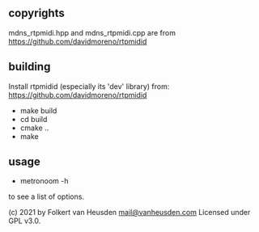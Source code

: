 copyrights
----------
mdns_rtpmidi.hpp and mdns_rtpmidi.cpp are from https://github.com/davidmoreno/rtpmidid


building
--------
Install rtpmidid (especially its 'dev' library) from:
https://github.com/davidmoreno/rtpmidid

* make build
* cd build
* cmake ..
* make


usage
-----
* metronoom -h

to see a list of options.


(c) 2021 by Folkert van Heusden <mail@vanheusden.com>
Licensed under GPL v3.0.
